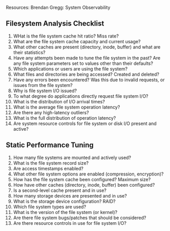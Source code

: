 Resources: Brendan Gregg: System Observability

## Filesystem Analysis Checklist

  1. WHat is the file system cache hit ratio? Miss rate?
  2. What are the file system cache capacity and current usage?
  3. What other caches are present (directory, inode, buffer) and what are their statistics?
  4. Have any attempts been made to tune the file system in the past? Are any file system
     parameters set to values other than their defaults?
  5. Which applications or users are using the file system?
  6. What files and directories are being accessed? Created and deleted?
  7. Have any errors been encountered? Was this due to invalid requests, or issues from the file
     system?
  8. Why is file system I/O issued?
  9. To what degree do applications directly request file system I/O?
  10. What is the distribution of I/O arrival times?
  11. What is the average file system operation latency?
  12. Are there any high-latency outliers?
  13. What is the full distribution of operation latency?
  14. Are system resource controls for file system or disk I/O present and active?

## Static Performance Tuning

  1. How many file systems are mounted and actively used?
  2. What is the file system record size?
  3. Are access timestamps enabled?
  4. What other file system options are enabled (compression, encryption)?
  5. How has the file system cache been configured? Maximum size?
  6. How have other caches (directory, inode, buffer) been configured?
  7. Is a second-level cache present and in use?
  8. How many storage devices are presented and in use?
  9. What is the storage device configuration? RAID?
  10. Which file system types are used?
  11. What is the version of the file system (or kernel)?
  12. Are there file system bugs/patches that should be considered?
  13. Are there resource controls in use for file system I/O?


